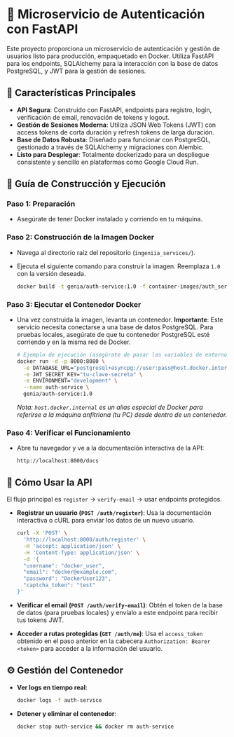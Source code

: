 # 🔐 Microservicio de Autenticación con FastAPI

Este proyecto proporciona un microservicio de autenticación y gestión de usuarios listo para producción, empaquetado en Docker. Utiliza FastAPI para los endpoints, SQLAlchemy para la interacción con la base de datos PostgreSQL, y JWT para la gestión de sesiones.

## 🎯 Características Principales

-   **API Segura**: Construido con FastAPI, endpoints para registro, login, verificación de email, renovación de tokens y logout.
-   **Gestión de Sesiones Moderna**: Utiliza JSON Web Tokens (JWT) con access tokens de corta duración y refresh tokens de larga duración.
-   **Base de Datos Robusta**: Diseñado para funcionar con PostgreSQL, gestionado a través de SQLAlchemy y migraciones con Alembic.
-   **Listo para Desplegar**: Totalmente dockerizado para un despliegue consistente y sencillo en plataformas como Google Cloud Run.

## 🏁 Guía de Construcción y Ejecución

### Paso 1: Preparación
-   Asegúrate de tener Docker instalado y corriendo en tu máquina.

### Paso 2: Construcción de la Imagen Docker
-   Navega al directorio raíz del repositorio (`ingeniia_services/`).
-   Ejecuta el siguiente comando para construir la imagen. Reemplaza `1.0` con la versión deseada.

    ```bash
    docker build -t genia/auth-service:1.0 -f container-images/auth_service/Dockerfile .
    ```

### Paso 3: Ejecutar el Contenedor Docker
-   Una vez construida la imagen, levanta un contenedor. **Importante**: Este servicio necesita conectarse a una base de datos PostgreSQL. Para pruebas locales, asegúrate de que tu contenedor PostgreSQL esté corriendo y en la misma red de Docker.

    ```bash
    # Ejemplo de ejecución (asegúrate de pasar las variables de entorno necesarias)
    docker run -d -p 8000:8080 \
      -e DATABASE_URL="postgresql+asyncpg://user:pass@host.docker.internal:5432/ingeniia_auth" \
      -e JWT_SECRET_KEY="tu-clave-secreta" \
      -e ENVIRONMENT="development" \
      --name auth-service \
      genia/auth-service:1.0
    ```
    *Nota: `host.docker.internal` es un alias especial de Docker para referirse a la máquina anfitriona (tu PC) desde dentro de un contenedor.*

### Paso 4: Verificar el Funcionamiento
-   Abre tu navegador y ve a la documentación interactiva de la API:

    ```
    http://localhost:8000/docs
    ```

## 📝 Cómo Usar la API
El flujo principal es `register` -> `verify-email` -> usar endpoints protegidos.

-   **Registrar un usuario (`POST /auth/register`)**:
    Usa la documentación interactiva o cURL para enviar los datos de un nuevo usuario.

    ```bash
    curl -X 'POST' \
      'http://localhost:8000/auth/register' \
      -H 'accept: application/json' \
      -H 'Content-Type: application/json' \
      -d '{
      "username": "docker_user",
      "email": "docker@example.com",
      "password": "DockerUser123",
      "captcha_token": "test"
    }'
    ```
-   **Verificar el email (`POST /auth/verify-email`)**:
    Obtén el token de la base de datos (para pruebas locales) y envíalo a este endpoint para recibir tus tokens JWT.

-   **Acceder a rutas protegidas (`GET /auth/me`)**:
    Usa el `access_token` obtenido en el paso anterior en la cabecera `Authorization: Bearer <token>` para acceder a la información del usuario.

## ⚙️ Gestión del Contenedor
-   **Ver logs en tiempo real**:
    ```bash
    docker logs -f auth-service
    ```
-   **Detener y eliminar el contenedor**:
    ```bash
    docker stop auth-service && docker rm auth-service
    ```
